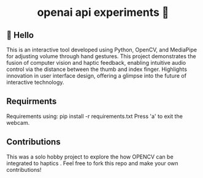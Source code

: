 <h1 align="center">openai api experiments 🧪</h1>

## 👋 Hello

This is an interactive tool developed using Python, OpenCV, and MediaPipe for adjusting volume through hand gestures. This 
project demonstrates the fusion of computer vision and haptic feedback, enabling intuitive audio control via 
the distance between the thumb and index finger. Highlights innovation in user interface design, offering a 
glimpse into the future of interactive technology.

## Requirments
Requirements using: 
pip install -r requirements.txt
Press 'a' to exit the webcam.

## Contributions
This was a solo hobby project to explore the how OPENCV can be integrated to haptics .  Feel free to fork this repo and make your own contributions!


